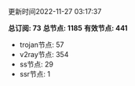 更新时间2022-11-27 03:17:37

**总订阅: 73**
**总节点: 1185**
**有效节点: 441**
- trojan节点: 57
- v2ray节点: 354
- ss节点: 29
- ssr节点: 1
